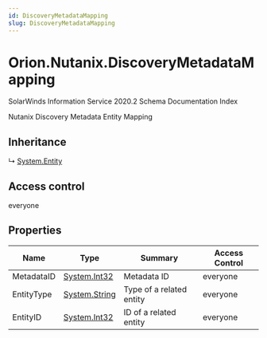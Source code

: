 ```yaml
---
id: DiscoveryMetadataMapping
slug: DiscoveryMetadataMapping
---
```


# Orion.Nutanix.DiscoveryMetadataMapping

SolarWinds Information Service 2020.2 Schema Documentation Index

Nutanix Discovery Metadata Entity Mapping

## Inheritance

↳ [System.Entity](./../System/Entity)

## Access control

everyone

## Properties

| Name | Type | Summary | Access Control |
| ------ | ------ | ------ | ------ |
| MetadataID | [System.Int32](https://docs.microsoft.com/en-us/dotnet/api/system.int32) | Metadata ID | everyone |
| EntityType | [System.String](https://docs.microsoft.com/en-us/dotnet/api/system.string) | Type of a related entity | everyone |
| EntityID | [System.Int32](https://docs.microsoft.com/en-us/dotnet/api/system.int32) | ID of a related entity | everyone |

